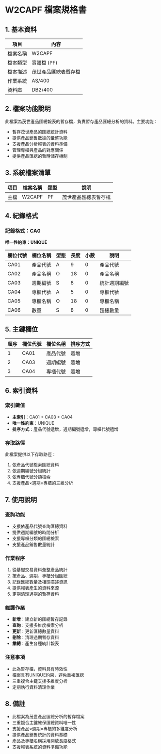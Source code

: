# W2CAPF 檔案規格書

## 1. 基本資料

| 項目 | 內容 |
|------|------|
| 檔案名稱 | W2CAPF |
| 檔案類型 | 實體檔 (PF) |
| 檔案描述 | 茂世產品匯總表暫存檔 |
| 作業系統 | AS/400 |
| 資料庫 | DB2/400 |

## 2. 檔案功能說明

此檔案為茂世產品匯總報表的暫存檔，負責暫存產品匯總分析的資料。主要功能：
- 暫存茂世產品的匯總統計資料
- 提供產品銷售數據的彙整功能
- 支援產品分析報表的資料準備
- 管理專櫃與產品的對應關係
- 提供產品匯總的暫時儲存機制

## 3. 系統檔案清單

| 項目 | 檔案名稱 | 類型 | 說明 |
|------|----------|------|------|
| 主檔 | W2CAPF | PF | 茂世產品匯總表暫存檔 |

## 4. 紀錄格式

### 記錄格式：CA0
**唯一性約束：UNIQUE**

| 欄位代號 | 欄位名稱 | 型態 | 長度 | 小數 | 說明 |
|----------|----------|------|------|------|------|
| CA01 | 產品代號 | A | 9 | 0 | 產品代號 |
| CA02 | 產品名稱 | O | 18 | 0 | 產品名稱 |
| CA03 | 週期編號 | S | 8 | 0 | 統計週期編號 |
| CA04 | 專櫃代號 | A | 5 | 0 | 專櫃代號 |
| CA05 | 專櫃名稱 | O | 18 | 0 | 專櫃名稱 |
| CA06 | 數量 | S | 8 | 0 | 匯總數量 |

## 5. 主鍵欄位

| 順序 | 欄位代號 | 欄位名稱 | 排序方式 |
|------|----------|----------|----------|
| 1 | CA01 | 產品代號 | 遞增 |
| 2 | CA03 | 週期編號 | 遞增 |
| 3 | CA04 | 專櫃代號 | 遞增 |

## 6. 索引資料

### 索引鍵值
- **主索引**：CA01 + CA03 + CA04
- **唯一性約束**：UNIQUE
- **排序方式**：產品代號遞增，週期編號遞增，專櫃代號遞增

### 存取路徑
此檔案提供以下存取路徑：
1. 依產品代號檢索匯總資料
2. 依週期編號分組統計
3. 依專櫃代號分類檢索
4. 支援產品×週期×專櫃的三維分析

## 7. 使用說明

### 查詢功能
- 支援依產品代號查詢匯總資料
- 提供週期編號的時間分析
- 支援專櫃分類的匯總檢索
- 支援產品銷售數量統計

### 作業程序
1. 從基礎交易資料彙整產品統計
2. 按產品、週期、專櫃分組匯總
3. 記錄匯總數量及相關描述資訊
4. 提供報表產生的資料來源
5. 定期清理過期的暫存資料

### 維護作業
- **新增**：建立新的匯總暫存記錄
- **查詢**：支援多維度檢索分析
- **更新**：更新匯總數量資料
- **刪除**：清理過期暫存資料
- **彙總**：產生各種統計報表

### 注意事項
- 此為暫存檔，資料具有時效性
- 檔案具有UNIQUE約束，避免重複匯總
- 三重複合主鍵支援多維度分析
- 定期執行資料清理作業

## 8. 備註

- 此檔案為茂世產品匯總分析的暫存檔案
- 三重複合主鍵確保匯總資料唯一性
- 支援產品×週期×專櫃的多維度分析
- 提供產品銷售統計的資料基礎
- 產品及專櫃名稱採用開放長度格式
- 支援報表系統的資料準備功能 